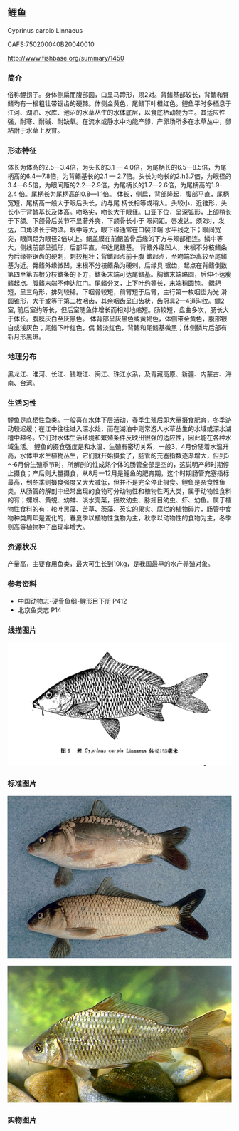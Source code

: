 ## 鲤鱼

Cyprinus carpio Linnaeus

CAFS:750200040B20040010

<http://www.fishbase.org/summary/1450>

### 简介

俗称鲤拐子。身体侧扁而腹部圆，口呈马蹄形，须2对。背鳍基部较长，背鳍和臀鳍均有一根粗壮带锯齿的硬棘。体侧金黄色，尾鳍下叶橙红色。鲤鱼平时多栖息于江河、湖泊、水库、池沼的水草丛生的水体底层，以食底栖动物为主。其适应性强，耐寒、耐碱、耐缺氧。在流水或静水中均能产卵，产卵场所多在水草丛中，卵粘附于水草上发育。

### 形态特征

体长为体髙的2.5—3.4倍，为头长的3.1 — 4.0倍，为尾柄长的6.5—8.5倍，为尾 柄髙的6.4—7.8倍，为背鳍基长的2.1 — 2.7倍。头长为吻长的2.h3.7倍，为眼径的 3.4—6.5倍，为眼间距的2.2—2.9倍，为尾柄长的1.7—2.6倍，为尾柄高的1.9-2.4 倍。尾柄长为尾柄高的0.8—1.1倍。
体长，侧扁，背部隆起，腹部平直，尾柄宽短，尾柄髙一般大于眼后头长，约与尾 柄长相等或稍大。头较小，近锥形，头长小于背鳍基长及体髙。吻略尖，吻长大于眼径。口亚下位，呈深弧形，上颌稍长于下颌。下颌骨后关节不显著外突，下颌骨长小于 眼间距。唇发达。须2对，发达，口角须长于吻须。眼中等大，眼下缘通常在口裂顶端 水平线之下；眼间宽突，眼间距为眼径2倍以上。鳃盖膜在前鳃盖骨后缘的下方与颊部相连。鳞中等大，侧线前部呈弧形，后部平直，伸达尾鳍基。
背鳍外缘凹人，末根不分枝鳍条为后缘带锯齿的硬刺，剌较粗壮；背鳍起点前于腹 鳍起点，至吻端距离较至尾鳍基为近。臀鳍外缘微凹，末根不分枝鳍条为硬剌，后缘具 锯齿，起点在背鳍倒数第四至第五根分枝鳍条的下方，鳍条末端可达尾鳍基。胸鳍末端略圆，后伸不达腹鳍起点。腹鳍末端不伸达肛门。尾鳍分叉，上下叶约等长，末端稍圆钝。
鳃耙短，呈三角形，排列较稀。下咽骨较短，前臂短于后臂，主行第一枚咽齿为光 滑圆锥形，大于或等于第二枚咽齿，其余咽齿呈臼齿状，齿冠具2—4道沟纹。鳔2室, 前后室约等长，但后室随鱼体增长而相对地缩短。肠较短，盘曲多次，肠长大于体长。腹膜灰白至灰黑色。
体背部呈灰黑色或黄褐色，体侧带金黄色，腹部银白或浅灰色；尾鳍下叶红色，偶 鳍淡红色，背鳍和尾鳍基微黑；体侧鳞片后部有新月形黑斑。

### 地理分布

黑龙江、淮河、长江、钱塘江、闽江、珠江水系，及青藏高原、新疆、内蒙古、海南、台湾。

### 生活习性

鲤鱼是底栖性鱼类。一般喜在水体下层活动，春季生殖后即大量摄食肥育，冬季游动较迟缓；在江中往往进入深水处，而在湖泊中则常游人水草丛生的水域或深水湖槽中越冬。它们对水体生活环境和繁殖条件反映出很强的适应性，因此能在各种水域生活。 鲤鱼的摄食强度是和水温、生殖有密切关系，一般3、4月份随着水温升高，水体中水生植物丛生，它们就开始摄食了，肠管的充塞指数逐渐增大，但到5～6月份生殖季节时，所解剖的性成熟个体的肠管全部是空的，这说明产卵时期停止摄食；产后则大量摄食，从8月一12月是鲤鱼的肥育期，这个时期肠管充塞指标最高，到冬季则摄食强度又大大减低，但并不是完全停止摄食。鲤鱼是杂食性鱼类。从肠管的解剖中经常出现的食物可分动物性和植物性两大类，属于动物性食料的有；螺蛳、黄蜆、幼蚌、淡水壳菜，摇蚊幼虫、脉翅目幼虫、虾、幼鱼。属于植物性食料的有：轮叶黑藻、苦草、茨藻、芡实的果实、腐烂的植物碎片，肠管中食物种类周年是变化的，春夏季以植物性食物为主，秋季以动物性的食物为主，冬季则高等植物种子出现率增大。

### 资源状况

产量高，主要食用鱼类，最大可生长到10kg，是我国最早的水产养殖对象。

### 参考资料

- 中国动物志-硬骨鱼纲-鲤形目下册 P412
- 北京鱼类志 P14

### 线描图片

![图片](photos/鲤鱼.jpg)

### 标准图片

![图片](photos/鲤鱼A.jpg)

![图片](photos/鲤鱼B.jpg)

### 实物图片

